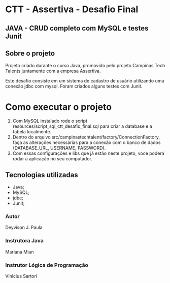 # CTT - Assertiva - Desafio Final

## JAVA - CRUD completo com MySQL e testes Junit

## Sobre o projeto
Projeto criado durante o curso Java, promovido pelo projeto Campinas Tech Talents juntamente com a empresa Assertiva.

Este desafio consiste em um sistema de cadastro de usuário utilizando uma conexão jdbc com mysql. Foram criados alguns testes com Junit.

# Como executar o projeto
1. Com MySQL instalado rode o script resources/script_sql_ctt_desafio_final.sql para criar a database e a tabela localmente.
2. Dentro do arquivo src/campinastechtalent/factory/ConnectionFactory, faça as alterações necessárias para a conexão com 
   o banco de dados (DATABASE_URL, USERNAME, PASSWORD).
3. Com essas configurações e libs que já estão neste projeto, voce poderá rodar a aplicação no seu computador.   

## Tecnologias utilizadas
- Java;
- MySQL;
- jdbc;
- Junit;

### Autor
Deyvison J. Paula

### Instrutora Java
Mariana Mian

### Instrutor Lógica de Programação
Vinicius Sartori
